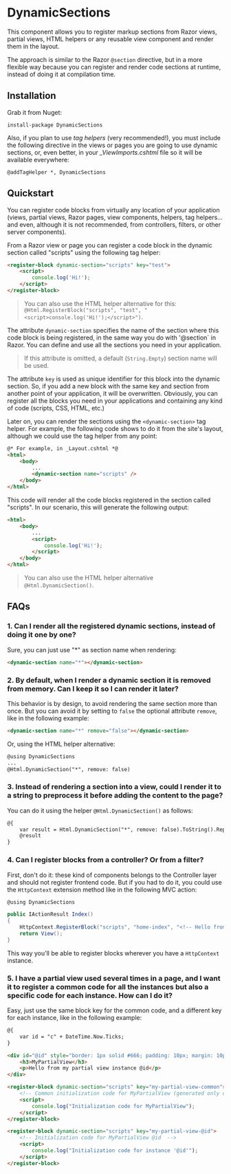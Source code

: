 # DynamicSections

This component allows you to register markup sections from Razor views, partial views, HTML helpers or any reusable view component and render them in the layout.

The approach is similar to the Razor `@section` directive, but in a more flexible way because you can register and render code sections at runtime, instead of doing it at compilation time.

## Installation

Grab it from Nuget:

```
install-package DynamicSections
```
Also, if you plan to use _tag helpers_ (very recommended!), you must include the following directive in the views or pages you are going to use dynamic sections, or, even better, in your *_ViewImports.cshtml* file so it will be available everywhere:
```
@addTagHelper *, DynamicSections
```

## Quickstart

You can register code blocks from virtually any location of your application (views, partial views, Razor pages, view components, helpers, tag helpers... and even, although it is not recommended, from controllers, filters, or other server components).

From a Razor view or page you can register a code block in the dynamic section called "scripts" using the following tag helper:
```html
<register-block dynamic-section="scripts" key="test">
    <script>
        console.log('Hi!');
    </script>
</register-block>
```
> You can also use the HTML helper alternative for this: `@Html.RegisterBlock("scripts", "test", "<script>console.log('Hi!');</script>")`.

The attribute `dynamic-section` specifies the name of the section where this code block is being registered, in the same way you do with '@section` in Razor. You can define and use all the sections you need in your application.

> If this attribute is omitted, a default (`String.Empty`) section name will be used.

The attribute `key` is used as unique identifier for this block into the dynamic section. So, if you add a new block with the same key and section from another point of your application, it will be overwritten. Obviously, you can register all the blocks you need in your applications and containing any kind  of code (scripts, CSS, HTML, etc.)

Later on, you can render the sections using the `<dynamic-section>` tag helper. For example, the following code shows to do it from the site's layout, although we could use the tag helper from any point:
```html
@* For example, in _Layout.cshtml *@
<html>
    <body>
        ...
        <dynamic-section name="scripts" />
    </body>
</html>
```
This code will render all the code blocks registered in the section called "scripts". In our scenario, this will generate the following output:
```html
<html>
    <body>
        ...
        <script>
            console.log('Hi!');
        </script>        
    </body>
</html>
```
> You can also use the HTML helper alternative `@Html.DynamicSection()`.
## FAQs

### 1. Can I render all the registered dynamic sections, instead of doing it one by one?

Sure, you can just use "*" as section name when rendering:
```html
<dynamic-section name="*"></dynamic-section>
```

### 2. By default, when I render a dynamic section it is removed from memory. Can I keep it so I can render it later?
This behavior is by design, to avoid rendering the same section more than once. But you can avoid it by setting to `false` the optional attribute `remove`, like in the following example:
```html
<dynamic-section name="*" remove="false"></dynamic-section>
```
Or, using the HTML helper alternative:
```html
@using DynamicSections
...
@Html.DynamicSection("*", remove: false)
```

### 3. Instead of rendering a section into a view, could I render it to a string to preprocess it before adding the content to the page?
You can do it using the helper `@Html.DynamicSection()` as follows:
```html
@{
    var result = Html.DynamicSection("*", remove: false).ToString().Replace("e", "E");
    @result
}
```

### 4. Can I register blocks from a controller? Or from a filter?
First, don't do it: these kind of components belongs to the Controller layer and should not register frontend code. But if you had to do it, you could use the `HttpContext` extension method like in the following MVC action:
```cs
@using DynamicSections

public IActionResult Index()
{
    HttpContext.RegisterBlock("scripts", "home-index", "<!-- Hello from the controller! -->");
    return View();
}
```
This way you'll be able to register blocks wherever you have a `HttpContext` instance.

### 5. I have a partial view used several times in a page, and I want it to register a common code for all the instances but also a specific code for each instance. How can I do it?

Easy, just use the same block key for the common code, and a different key for each instance, like in the following example:

```html
@{
    var id = "c" + DateTime.Now.Ticks;
}

<div id="@id" style="border: 1px solid #666; padding: 10px; margin: 10px; background-color: #fafafa">
    <h3>MyPartialView</h3>
    <p>Hello from my partial view instance @id</p>
</div>

<register-block dynamic-section="scripts" key="my-partial-view-common">
    <!-- Common initialization code for MyPartialView (generated only once) -->
    <script>
        console.log("Initialization code for MyPartialView");
    </script>
</register-block>

<register-block dynamic-section="scripts" key="my-partial-view-@id">
    <!-- Initialization code for MyPartialView @id  -->
    <script>
        console.log("Initialization code for instance '@id'");
    </script>
</register-block>
```
